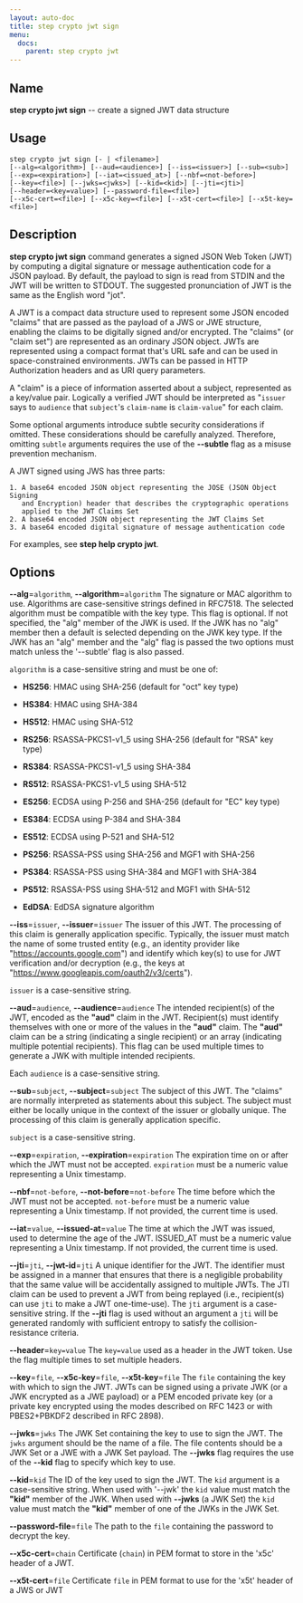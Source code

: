 ```yaml
---
layout: auto-doc
title: step crypto jwt sign
menu:
  docs:
    parent: step crypto jwt
---
```


## Name
**step crypto jwt sign** -- create a signed JWT data structure

## Usage

```raw
step crypto jwt sign [- | <filename>]
[--alg=<algorithm>] [--aud=<audience>] [--iss=<issuer>] [--sub=<sub>]
[--exp=<expiration>] [--iat=<issued_at>] [--nbf=<not-before>]
[--key=<file>] [--jwks=<jwks>] [--kid=<kid>] [--jti=<jti>]
[--header=<key=value>] [--password-file=<file>]
[--x5c-cert=<file>] [--x5c-key=<file>] [--x5t-cert=<file>] [--x5t-key=<file>]
```

## Description

**step crypto jwt sign** command generates a signed JSON Web Token (JWT) by
computing a digital signature or message authentication code for a JSON
payload. By default, the payload to sign is read from STDIN and the JWT will
be written to STDOUT. The suggested pronunciation of JWT is the same as the
English word "jot".

A JWT is a compact data structure used to represent some JSON encoded "claims"
that are passed as the payload of a JWS or JWE structure, enabling the claims
to be digitally signed and/or encrypted. The "claims" (or "claim set") are
represented as an ordinary JSON object. JWTs are represented using a compact
format that's URL safe and can be used in space-constrained environments. JWTs
can be passed in HTTP Authorization headers and as URI query parameters.

A "claim" is a piece of information asserted about a subject, represented as a
key/value pair. Logically a verified JWT should be interpreted as "`issuer` says
to `audience` that `subject`'s `claim-name` is `claim-value`" for each claim.

Some optional arguments introduce subtle security considerations if omitted.
These considerations should be carefully analyzed. Therefore, omitting `subtle`
arguments requires the use of the **--subtle** flag as a misuse prevention
mechanism.

A JWT signed using JWS has three parts:

    1. A base64 encoded JSON object representing the JOSE (JSON Object Signing
       and Encryption) header that describes the cryptographic operations
       applied to the JWT Claims Set
    2. A base64 encoded JSON object representing the JWT Claims Set
    3. A base64 encoded digital signature of message authentication code

For examples, see **step help crypto jwt**.

## Options


**--alg**=`algorithm`, **--algorithm**=`algorithm`
The signature or MAC algorithm to use. Algorithms are case-sensitive strings
defined in RFC7518. The selected algorithm must be compatible with the key
type. This flag is optional. If not specified, the "alg" member of the JWK is
used. If the JWK has no "alg" member then a default is selected depending on
the JWK key type. If the JWK has an "alg" member and the "alg" flag is passed
the two options must match unless the '--subtle' flag is also passed.

`algorithm` is a case-sensitive string and must be one of:

- **HS256**: HMAC using SHA-256 (default for "oct" key type)

- **HS384**: HMAC using SHA-384

- **HS512**: HMAC using SHA-512

- **RS256**: RSASSA-PKCS1-v1_5 using SHA-256 (default for "RSA" key type)

- **RS384**: RSASSA-PKCS1-v1_5 using SHA-384

- **RS512**: RSASSA-PKCS1-v1_5 using SHA-512

- **ES256**: ECDSA using P-256 and SHA-256 (default for "EC" key type)

- **ES384**: ECDSA using P-384 and SHA-384

- **ES512**: ECDSA using P-521 and SHA-512

- **PS256**: RSASSA-PSS using SHA-256 and MGF1 with SHA-256

- **PS384**: RSASSA-PSS using SHA-384 and MGF1 with SHA-384

- **PS512**: RSASSA-PSS using SHA-512 and MGF1 with SHA-512

- **EdDSA**: EdDSA signature algorithm

**--iss**=`issuer`, **--issuer**=`issuer`
The issuer of this JWT. The processing of this claim is generally
application specific. Typically, the issuer must match the name of some
trusted entity (e.g., an identity provider like "https://accounts.google.com")
and identify which key(s) to use for JWT verification and/or decryption (e.g.,
the keys at "https://www.googleapis.com/oauth2/v3/certs").

`issuer` is a case-sensitive string.

**--aud**=`audience`, **--audience**=`audience`
The intended recipient(s) of the JWT, encoded as the **"aud"** claim in the
JWT. Recipient(s) must identify themselves with one or more of the values in
the **"aud"** claim. The **"aud"** claim can be a string (indicating a single
recipient) or an array (indicating multiple potential recipients). This flag
can be used multiple times to generate a JWK with multiple intended
recipients.

Each `audience` is a case-sensitive string.

**--sub**=`subject`, **--subject**=`subject`
The subject of this JWT. The "claims" are normally interpreted as statements
about this subject. The subject must either be locally unique in the context
of the issuer or globally unique. The processing of this claim is generally
application specific.

`subject` is a case-sensitive string.

**--exp**=`expiration`, **--expiration**=`expiration`
The expiration time on or after which the JWT must not be accepted.
`expiration` must be a numeric value representing a Unix timestamp.

**--nbf**=`not-before`, **--not-before**=`not-before`
The time before which the JWT must not be accepted. `not-before` must be a
numeric value representing a Unix timestamp. If not provided, the current time
is used.

**--iat**=`value`, **--issued-at**=`value`
The time at which the JWT was issued, used to determine the age of the JWT.
ISSUED_AT must be a numeric value representing a Unix timestamp. If not
provided, the current time is used.

**--jti**=`jti`, **--jwt-id**=`jti`
A unique identifier for the JWT. The identifier must be assigned in a manner
that ensures that there is a negligible probability that the same value will
be accidentally assigned to multiple JWTs. The JTI claim can be used to
prevent a JWT from being replayed (i.e., recipient(s) can use `jti` to make a
JWT one-time-use). The `jti` argument is a case-sensitive string. If the
**--jti** flag is used without an argument a `jti` will be generated randomly
with sufficient entropy to satisfy the collision-resistance criteria.

**--header**=`key=value`
The `key=value` used as a header in the JWT token. Use the flag multiple
times to set multiple headers.

**--key**=`file`, **--x5c-key**=`file`, **--x5t-key**=`file`
The `file` containing the key with which to sign the JWT.
JWTs can be signed using a private JWK (or a JWK encrypted as a JWE payload) or
a PEM encoded private key (or a private key encrypted using the modes described
on RFC 1423 or with PBES2+PBKDF2 described in RFC 2898).

**--jwks**=`jwks`
The JWK Set containing the key to use to sign the JWT. The `jwks` argument
should be the name of a file. The file contents should be a JWK Set or a JWE
with a JWK Set payload. The **--jwks** flag requires the use of the **--kid**
flag to specify which key to use.

**--kid**=`kid`
The ID of the key used to sign the JWT. The `kid` argument is a case-sensitive
string. When used with '--jwk' the `kid` value must match the **"kid"** member
of the JWK. When used with **--jwks** (a JWK Set) the `kid` value must match
the **"kid"** member of one of the JWKs in the JWK Set.

**--password-file**=`file`
The path to the `file` containing the password to decrypt the key.

**--x5c-cert**=`chain`
Certificate (`chain`) in PEM format to store in the 'x5c' header of a JWT.

**--x5t-cert**=`file`
Certificate `file` in PEM format to use for the 'x5t' header of a JWS or JWT

